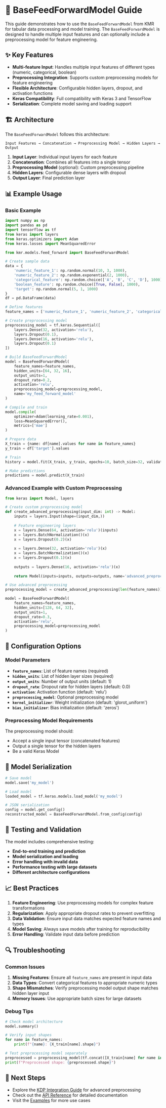 # 🚀 BaseFeedForwardModel Guide

This guide demonstrates how to use the `BaseFeedForwardModel` from KMR for tabular data processing and model training. The `BaseFeedForwardModel` is designed to handle multiple input features and can optionally include a preprocessing model for feature engineering.

## ✨ Key Features

- **Multi-feature Input**: Handles multiple input features of different types (numeric, categorical, boolean)
- **Preprocessing Integration**: Supports custom preprocessing models for feature engineering
- **Flexible Architecture**: Configurable hidden layers, dropout, and activation functions
- **Keras Compatibility**: Full compatibility with Keras 3 and TensorFlow
- **Serialization**: Complete model saving and loading support

## 🏗️ Architecture

The `BaseFeedForwardModel` follows this architecture:

```
Input Features → Concatenation → Preprocessing Model → Hidden Layers → Output
```

1. **Input Layer**: Individual input layers for each feature
2. **Concatenation**: Combines all features into a single tensor
3. **Preprocessing Model** (optional): Custom preprocessing pipeline
4. **Hidden Layers**: Configurable dense layers with dropout
5. **Output Layer**: Final prediction layer

## 📊 Example Usage

### Basic Example

```python
import numpy as np
import pandas as pd
import tensorflow as tf
from keras import layers
from keras.optimizers import Adam
from keras.losses import MeanSquaredError

from kmr.models.feed_forward import BaseFeedForwardModel

# Create sample data
data = {
    'numeric_feature_1': np.random.normal(10, 3, 1000),
    'numeric_feature_2': np.random.exponential(2, 1000),
    'categorical_feature': np.random.choice(['A', 'B', 'C', 'D'], 1000),
    'boolean_feature': np.random.choice([True, False], 1000),
    'target': np.random.normal(5, 1, 1000)
}
df = pd.DataFrame(data)

# Define features
feature_names = ['numeric_feature_1', 'numeric_feature_2', 'categorical_feature', 'boolean_feature']

# Create preprocessing model
preprocessing_model = tf.keras.Sequential([
    layers.Dense(32, activation='relu'),
    layers.Dropout(0.1),
    layers.Dense(16, activation='relu'),
    layers.Dropout(0.1)
])

# Build BaseFeedForwardModel
model = BaseFeedForwardModel(
    feature_names=feature_names,
    hidden_units=[64, 32, 16],
    output_units=1,
    dropout_rate=0.2,
    activation='relu',
    preprocessing_model=preprocessing_model,
    name='my_feed_forward_model'
)

# Compile and train
model.compile(
    optimizer=Adam(learning_rate=0.001),
    loss=MeanSquaredError(),
    metrics=['mae']
)

# Prepare data
X_train = {name: df[name].values for name in feature_names}
y_train = df['target'].values

# Train
history = model.fit(X_train, y_train, epochs=10, batch_size=32, validation_split=0.2)

# Make predictions
predictions = model.predict(X_train)
```

### Advanced Example with Custom Preprocessing

```python
from keras import Model, layers

# Create custom preprocessing model
def create_advanced_preprocessing(input_dim: int) -> Model:
    inputs = layers.Input(shape=(input_dim,))
    
    # Feature engineering layers
    x = layers.Dense(64, activation='relu')(inputs)
    x = layers.BatchNormalization()(x)
    x = layers.Dropout(0.2)(x)
    
    x = layers.Dense(32, activation='relu')(x)
    x = layers.BatchNormalization()(x)
    x = layers.Dropout(0.1)(x)
    
    outputs = layers.Dense(16, activation='relu')(x)
    
    return Model(inputs=inputs, outputs=outputs, name='advanced_preprocessing')

# Use advanced preprocessing
preprocessing_model = create_advanced_preprocessing(len(feature_names))

model = BaseFeedForwardModel(
    feature_names=feature_names,
    hidden_units=[128, 64, 32],
    output_units=1,
    dropout_rate=0.3,
    activation='relu',
    preprocessing_model=preprocessing_model
)
```

## 🔧 Configuration Options

### Model Parameters

- **`feature_names`**: List of feature names (required)
- **`hidden_units`**: List of hidden layer sizes (required)
- **`output_units`**: Number of output units (default: 1)
- **`dropout_rate`**: Dropout rate for hidden layers (default: 0.0)
- **`activation`**: Activation function (default: 'relu')
- **`preprocessing_model`**: Optional preprocessing model
- **`kernel_initializer`**: Weight initialization (default: 'glorot_uniform')
- **`bias_initializer`**: Bias initialization (default: 'zeros')

### Preprocessing Model Requirements

The preprocessing model should:
- Accept a single input tensor (concatenated features)
- Output a single tensor for the hidden layers
- Be a valid Keras Model

## 💾 Model Serialization

```python
# Save model
model.save('my_model')

# Load model
loaded_model = tf.keras.models.load_model('my_model')

# JSON serialization
config = model.get_config()
reconstructed_model = BaseFeedForwardModel.from_config(config)
```

## 🧪 Testing and Validation

The model includes comprehensive testing:

- **End-to-end training and prediction**
- **Model serialization and loading**
- **Error handling with invalid data**
- **Performance testing with large datasets**
- **Different architecture configurations**

## 📈 Best Practices

1. **Feature Engineering**: Use preprocessing models for complex feature transformations
2. **Regularization**: Apply appropriate dropout rates to prevent overfitting
3. **Data Validation**: Ensure input data matches expected feature names and types
4. **Model Saving**: Always save models after training for reproducibility
5. **Error Handling**: Validate input data before prediction

## 🔍 Troubleshooting

### Common Issues

1. **Missing Features**: Ensure all `feature_names` are present in input data
2. **Data Types**: Convert categorical features to appropriate numeric types
3. **Shape Mismatches**: Verify preprocessing model output shape matches hidden layer input
4. **Memory Issues**: Use appropriate batch sizes for large datasets

### Debug Tips

```python
# Check model architecture
model.summary()

# Verify input shapes
for name in feature_names:
    print(f"{name}: {X_train[name].shape}")

# Test preprocessing model separately
preprocessed = preprocessing_model(tf.concat([X_train[name] for name in feature_names], axis=1))
print(f"Preprocessed shape: {preprocessed.shape}")
```

## 🚀 Next Steps

- Explore the [KDP Integration Guide](kdp_integration_guide.md) for advanced preprocessing
- Check out the [API Reference](../api/models.md) for detailed documentation
- Visit the [Examples](../examples/README.md) for more use cases
